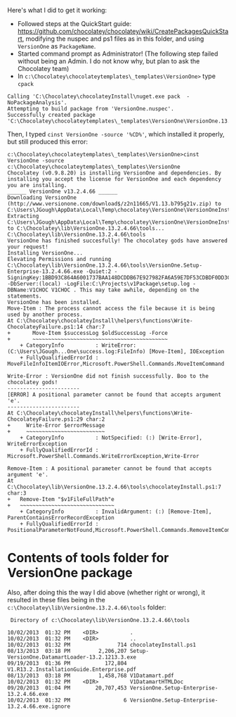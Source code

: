 Here's what I did to get it working:

* Followed steps at the QuickStart guide: https://github.com/chocolatey/chocolatey/wiki/CreatePackagesQuickStart, modifying the nuspec and ps1 files as in this folder, and using `VersionOne` as `PackageName`.
* Started command prompt as Administrator! (The following step failed without being an Admin. I do not know why, but plan to ask the Chocolatey team)
* In `c:\Chocolatey\chocolateytemplates\_templates\VersionOne>` type `cpack`

```
Calling 'C:\Chocolatey\chocolateyInstall\nuget.exe pack  -NoPackageAnalysis'.
Attempting to build package from 'VersionOne.nuspec'.
Successfully created package 'C:\Chocolatey\chocolateytemplates\_templates\VersionOne\VersionOne.13.2.4.66.nupkg'.
```

Then, I typed `cinst VersionOne -source '%CD%'`, which installed it properly, but still produced this error:

```text
c:\Chocolatey\chocolateytemplates\_templates\VersionOne>cinst VersionOne -source c:\Chocolatey\chocolateytemplates\_templates\VersionOne
Chocolatey (v0.9.8.20) is installing VersionOne and dependencies. By installing you accept the license for VersionOne and each dependency you are installing.
______ VersionOne v13.2.4.66 ______
Downloading VersionOne (http://www.versionone.com/download$/z2n11665/V1.13.b795g21v.zip) to C:\Users\JGough\AppData\Local\Temp\chocolatey\VersionOne\VersionOneInstall.zip
Extracting C:\Users\JGough\AppData\Local\Temp\chocolatey\VersionOne\VersionOneInstall.zip to C:\Chocolatey\lib\VersionOne.13.2.4.66\tools...
C:\Chocolatey\lib\VersionOne.13.2.4.66\tools
VersionOne has finished succesfully! The chocolatey gods have answered your request!
Installing VersionOne...
Elevating Permissions and running C:\Chocolatey\lib\VersionOne.13.2.4.66\tools\VersionOne.Setup-Enterprise-13.2.4.66.exe -Quiet:2 -SigningKey:1BBD93C864A6001737BAA148DCDDB67E927982FA6A59E7DF53CDBDF0DD3CE29A -DbServer:(local) -LogFile:C:\Projects\v1Package\setup.log -DBName:V1CHOC V1CHOC . This may take awhile, depending on the statements.
VersionOne has been installed.
Move-Item : The process cannot access the file because it is being used by another process.
At C:\Chocolatey\chocolateyInstall\helpers\functions\Write-ChocolateyFailure.ps1:14 char:7
+       Move-Item $successLog $oldSuccessLog -Force
+       ~~~~~~~~~~~~~~~~~~~~~~~~~~~~~~~~~~~~~~~~~~~
    + CategoryInfo          : WriteError: (C:\Users\JGough...One\success.log:FileInfo) [Move-Item], IOException
    + FullyQualifiedErrorId : MoveFileInfoItemIOError,Microsoft.PowerShell.Commands.MoveItemCommand

Write-Error : VersionOne did not finish successfully. Boo to the chocolatey gods!
-----------------------
[ERROR] A positional parameter cannot be found that accepts argument 'e'.
-----------------------
At C:\Chocolatey\chocolateyInstall\helpers\functions\Write-ChocolateyFailure.ps1:29 char:2
+     Write-Error $errorMessage
+     ~~~~~~~~~~~~~~~~~~~~~~~~~
    + CategoryInfo          : NotSpecified: (:) [Write-Error], WriteErrorException
    + FullyQualifiedErrorId : Microsoft.PowerShell.Commands.WriteErrorException,Write-Error

Remove-Item : A positional parameter cannot be found that accepts argument 'e'.
At C:\Chocolatey\lib\VersionOne.13.2.4.66\tools\chocolateyInstall.ps1:7 char:3
+   Remove-Item "$v1FileFullPath"e
+   ~~~~~~~~~~~~~~~~~~~~~~~~~~~~~~
    + CategoryInfo          : InvalidArgument: (:) [Remove-Item], ParentContainsErrorRecordException
    + FullyQualifiedErrorId : PositionalParameterNotFound,Microsoft.PowerShell.Commands.RemoveItemCommand

```

# Contents of tools folder for VersionOne package

Also, after doing this the way I did above (whether right or wrong), it resulted in these files being in the 
`c:\Chocolatey\lib\VersionOne.13.2.4.66\tools` folder:

```
 Directory of c:\Chocolatey\lib\VersionOne.13.2.4.66\tools

10/02/2013  01:32 PM    <DIR>          .
10/02/2013  01:32 PM    <DIR>          ..
10/02/2013  01:32 PM               714 chocolateyInstall.ps1
08/13/2013  03:18 PM         2,206,207 Setup-VersionOne.DatamartLoader-13.2.1213.3.exe
09/19/2013  01:36 PM           172,804 V1.R13.2.InstallationGuide.Enterprise.pdf
08/13/2013  03:18 PM         1,458,768 V1Datamart.pdf
10/02/2013  01:32 PM    <DIR>          V1DatamartHTMLDoc
09/20/2013  01:04 PM        20,707,453 VersionOne.Setup-Enterprise-13.2.4.66.exe
10/02/2013  01:32 PM                 6 VersionOne.Setup-Enterprise-13.2.4.66.exe.ignore

```

